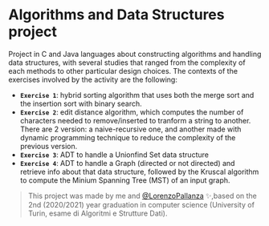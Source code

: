 # Algorithms and Data Structures project

Project in C and Java languages about constructing algorithms and handling data structures, with several studies that ranged from the complexity of each methods to other particular design choices. The contexts of the exercises involved by the activity are the following:

- **`Exercise 1`**: hybrid sorting algorithm that uses both the merge sort and the insertion sort with binary search.
- **`Exercise 2`**: edit distance algorithm, which computes the number of characters needed to remove/inserted to tranform a string to another. There are 2 version: a naive-recursive one, and another made with dynamic programming technique to reduce the complexity of the previous version.
- **`Exercise 3`**: ADT to handle a Unionfind Set data structure
- **`Exercise 4`**: ADT to handle a Graph (directed or not directed) and retrieve info about that data structure, followed by the Kruscal algorithm to compute the Minium Spanning Tree (MST) of an input graph.

> This project was made by me and [@LorenzoPallanza](https://github.com/LorenzoPallanza) ✨,based on the 2nd (2020/2021) year graduation in computer science (University of Turin, esame di Algoritmi e Strutture Dati).
